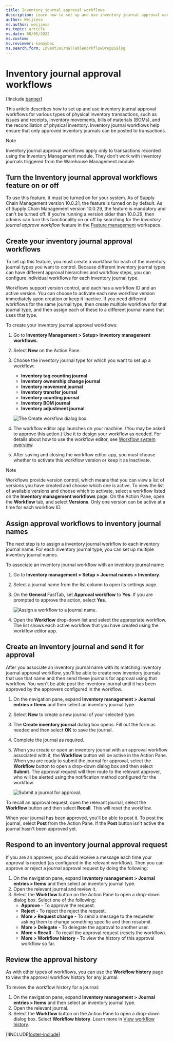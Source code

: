 ```yaml
---
title: Inventory journal approval workflows
description: Learn how to set up and use inventory journal approval workflows for various types of physical inventory transactions, including a step-by-step process.
author: Weijiesa
ms.author: weijiesa
ms.topic: article
ms.date: 08/05/2022
ms.custom:
ms.reviewer: kamaybac
ms.search.form: InventJournalTableWorkflowDropDialog
---
```


# Inventory journal approval workflows

[!include [banner](../includes/banner.md)]

This article describes how to set up and use inventory journal approval workflows for various types of physical inventory transactions, such as issues and receipts, inventory movements, bills of materials (BOMs), and the reconciliation of physical inventory. Inventory journal workflows help ensure that only approved inventory journals can be posted to transactions.

> [!NOTE]
> Inventory journal approval workflows apply only to transactions recorded using the Inventory Management module. They don't work with inventory journals triggered from the Warehouse Management module.

## Turn the Inventory journal approval workflows feature on or off

To use this feature, it must be turned on for your system. As of Supply Chain Management version 10.0.21, the feature is turned on by default. As of Supply Chain Management version 10.0.29, the feature is mandatory and can't be turned off. If you're running a version older than 10.0.29, then admins can turn this functionality on or off by searching for the *Inventory journal approve workflow* feature in the [Feature management](../../fin-ops-core/fin-ops/get-started/feature-management/feature-management-overview.md) workspace.

## Create your inventory journal approval workflows

To set up this feature, you must create a workflow for each of the inventory journal types you want to control. Because different inventory journal types can have different approval hierarchies and workflow steps, you can configure individual workflows for each inventory journal type.

Workflows support version control, and each has a workflow ID and an active version. You can choose to activate each new workflow version immediately upon creation or keep it inactive. If you need different workflows for the same journal type, then create multiple workflows for that journal type, and then assign each of these to a different journal name that uses that type.

To create your inventory journal approval workflows:

1. Go to **Inventory Management \> Setup\> Inventory management workflows**.
1. Select **New** on the Action Pane.
1. Choose the inventory journal type for which you want to set up a workflow:
    - **Inventory tag counting journal**
    - **Inventory ownership change journal**
    - **Inventory movement journal**
    - **Inventory transfer journal**
    - **Inventory counting journal**
    - **Inventory BOM journal**
    - **Inventory adjustment journal**

    ![The Create workflow dialog box.](media/journal-workflow-create-workflow.png "The Create workflow dialog box")

1. The workflow editor app launches on your machine. (You may be asked to approve this action.) Use it to design your workflow as needed. For details about how to use the workflow editor, see [Workflow system overview](../../fin-ops-core/fin-ops/organization-administration/overview-workflow-system.md).
1. After saving and closing the workflow editor app, you must choose whether to activate this workflow version or keep it as inactivate.

> [!NOTE]
> Workflows provide version control, which means that you can view a list of versions you have created and choose which one is active. To view the list of available versions and choose which to activate, select a workflow listed on the **Inventory management workflows** page. On the Action Pane, open the **Workflow** tab, and select **Versions**. Only one version can be active at a time for each workflow ID.

## Assign approval workflows to inventory journal names

The next step is to assign a inventory journal workflow to each inventory journal name. For each inventory journal type, you can set up multiple inventory journal names.

To associate an inventory journal workflow with an inventory journal name:

1. Go to **Inventory management \> Setup \> Journal names \> Inventory**.
1. Select a journal name from the list column to open its settings page.
1. On the **General** FastTab, set **Approval workflow** to **Yes**. If you are prompted to approve the action, select **Yes**.

    ![Assign a workflow to a journal name.](media/journal-workflow-journal-name.png "Assign a workflow to a journal name")

1. Open the **Workflow** drop-down list and select the appropriate workflow. The list shows each active workflow that you have created using the workflow editor app.

## Create an inventory journal and send it for approval

After you associate an inventory journal name with its matching inventory journal approval workflow, you'll be able to create new inventory journals that use that name and then send these journals for approval using that workflow. You won't be able post the inventory journal until it has been approved by the approvers configured in the workflow.

1. On the navigation pane, expand **Inventory management \> Journal entries \> Items** and then select an inventory journal type.
1. Select **New** to create a new journal of your selected type.
1. The **Create inventory journal** dialog box opens. Fill out the form as needed and then select **OK** to save the journal.
1. Complete the journal as required.
1. When you create or open an inventory journal with an approval workflow associated with it, the **Workflow** button will be active in the Action Pane. When you are ready to submit the journal for approval, select the **Workflow** button to open a drop-down dialog box and then select **Submit**. The approval request will then route to the relevant approver, who will be alerted using the notification method configured for the workflow.

    ![Submit a journal for approval.](media/journal-workflow-inventory-journal.png "Submit a journal for approval")

To recall an approval request, open the relevant journal, select the **Workflow** button and then select **Recall**. This will reset the workflow.

When your journal has been approved, you'll be able to post it. To post the journal, select **Post** from the Action Pane. If the **Post** button isn't active the journal hasn't been approved yet.

## Respond to an inventory journal approval request

If you are an approver, you should receive a message each time your approval is needed (as configured in the relevant workflow). Then you can approve or reject a journal approval request by doing the following:

1. On the navigation pane, expand **Inventory management \> Journal entries \> Items** and then select an inventory journal type.
1. Open the relevant journal and review it.
1. Select the **Workflow** button on the Action Pane to open a drop-down dialog box. Select one of the following:
    - **Approve** - To approve the request.
    - **Reject** - To reject the reject the request.
    - **More \> Request change** - To send a message to the requester asking them to change something specific and then resubmit.
    - **More \> Delegate** - To delegate the approval to another user.
    - **More \> Recall** - To recall the approval request (resets the workflow).
    - **More \> Workflow history** - To view the history of this approval workflow so far.

## Review the approval history

As with other types of workflows, you can use the **Workflow history** page to view the approval workflow history for any journal.

To review the workflow history for a journal:

1. On the navigation pane, expand **Inventory management \> Journal entries \> Items** and then select an inventory journal type.
1. Open the relevant journal.
1. Select the **Workflow** button on the Action Pane to open a drop-down dialog box. Select **Workflow history**. Learn more in [View workflow history](../../fin-ops-core/fin-ops/organization-administration/tasks/view-workflow-history.md).


[!INCLUDE[footer-include](../../includes/footer-banner.md)]